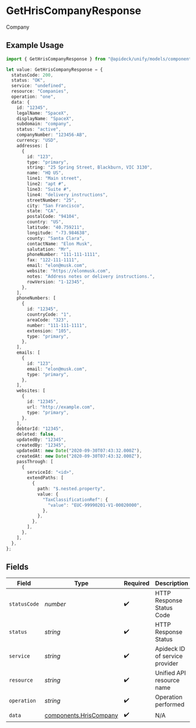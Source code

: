 # GetHrisCompanyResponse

Company

## Example Usage

```typescript
import { GetHrisCompanyResponse } from "@apideck/unify/models/components";

let value: GetHrisCompanyResponse = {
  statusCode: 200,
  status: "OK",
  service: "undefined",
  resource: "Companies",
  operation: "one",
  data: {
    id: "12345",
    legalName: "SpaceX",
    displayName: "SpaceX",
    subdomain: "company",
    status: "active",
    companyNumber: "123456-AB",
    currency: "USD",
    addresses: [
      {
        id: "123",
        type: "primary",
        string: "25 Spring Street, Blackburn, VIC 3130",
        name: "HQ US",
        line1: "Main street",
        line2: "apt #",
        line3: "Suite #",
        line4: "delivery instructions",
        streetNumber: "25",
        city: "San Francisco",
        state: "CA",
        postalCode: "94104",
        country: "US",
        latitude: "40.759211",
        longitude: "-73.984638",
        county: "Santa Clara",
        contactName: "Elon Musk",
        salutation: "Mr",
        phoneNumber: "111-111-1111",
        fax: "122-111-1111",
        email: "elon@musk.com",
        website: "https://elonmusk.com",
        notes: "Address notes or delivery instructions.",
        rowVersion: "1-12345",
      },
    ],
    phoneNumbers: [
      {
        id: "12345",
        countryCode: "1",
        areaCode: "323",
        number: "111-111-1111",
        extension: "105",
        type: "primary",
      },
    ],
    emails: [
      {
        id: "123",
        email: "elon@musk.com",
        type: "primary",
      },
    ],
    websites: [
      {
        id: "12345",
        url: "http://example.com",
        type: "primary",
      },
    ],
    debtorId: "12345",
    deleted: false,
    updatedBy: "12345",
    createdBy: "12345",
    updatedAt: new Date("2020-09-30T07:43:32.000Z"),
    createdAt: new Date("2020-09-30T07:43:32.000Z"),
    passThrough: [
      {
        serviceId: "<id>",
        extendPaths: [
          {
            path: "$.nested.property",
            value: {
              "TaxClassificationRef": {
                "value": "EUC-99990201-V1-00020000",
              },
            },
          },
        ],
      },
    ],
  },
};
```

## Fields

| Field                                                            | Type                                                             | Required                                                         | Description                                                      | Example                                                          |
| ---------------------------------------------------------------- | ---------------------------------------------------------------- | ---------------------------------------------------------------- | ---------------------------------------------------------------- | ---------------------------------------------------------------- |
| `statusCode`                                                     | *number*                                                         | :heavy_check_mark:                                               | HTTP Response Status Code                                        | 200                                                              |
| `status`                                                         | *string*                                                         | :heavy_check_mark:                                               | HTTP Response Status                                             | OK                                                               |
| `service`                                                        | *string*                                                         | :heavy_check_mark:                                               | Apideck ID of service provider                                   | undefined                                                        |
| `resource`                                                       | *string*                                                         | :heavy_check_mark:                                               | Unified API resource name                                        | Companies                                                        |
| `operation`                                                      | *string*                                                         | :heavy_check_mark:                                               | Operation performed                                              | one                                                              |
| `data`                                                           | [components.HrisCompany](../../models/components/hriscompany.md) | :heavy_check_mark:                                               | N/A                                                              |                                                                  |